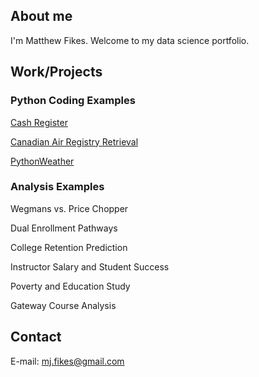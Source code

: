 

## About me

I'm Matthew Fikes. Welcome to my data science portfolio.



## Work/Projects
### Python Coding Examples

[Cash Register](https://github.com/mjfikes/DSCPortfolio/tree/main/Cash%20Register)

[Canadian Air Registry Retrieval](https://github.com/mjfikes/DSCPortfolio/tree/main/Canadian%20Air%20Registry)

[PythonWeather](https://github.com/mjfikes/DSCPortfolio/tree/main/PythonWeather)



### Analysis Examples

Wegmans vs. Price Chopper

Dual Enrollment Pathways

College Retention Prediction

Instructor Salary and Student Success

Poverty and Education Study

Gateway Course Analysis 

## Contact
E-mail: [mj.fikes@gmail.com](mailto:mfikes@gmail.com)

